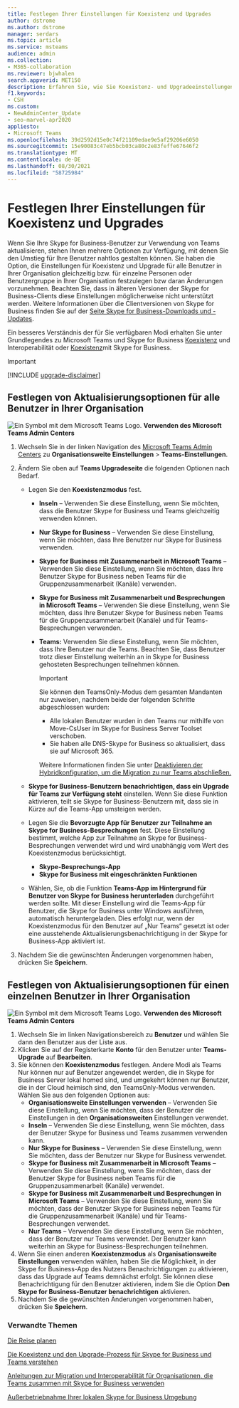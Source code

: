 ```yaml
---
title: Festlegen Ihrer Einstellungen für Koexistenz und Upgrades
author: dstrome
ms.author: dstrome
manager: serdars
ms.topic: article
ms.service: msteams
audience: admin
ms.collection:
- M365-collaboration
ms.reviewer: bjwhalen
search.appverid: MET150
description: Erfahren Sie, wie Sie Koexistenz- und Upgradeeinstellungen für alle Benutzer in Ihrer Organisation gleichzeitig oder für eine einzelne Gruppe von Benutzern in Ihrer Organisation festlegen.
f1.keywords:
- CSH
ms.custom:
- NewAdminCenter_Update
- seo-marvel-apr2020
appliesto:
- Microsoft Teams
ms.openlocfilehash: 39d2592d15e0c74f21109edae9e5af29206e6050
ms.sourcegitcommit: 15e90083c47eb5bcb03ca80c2e83feffe67646f2
ms.translationtype: MT
ms.contentlocale: de-DE
ms.lasthandoff: 08/30/2021
ms.locfileid: "58725984"
---
```

# <a name="set-your-coexistence-and-upgrade-settings"></a>Festlegen Ihrer Einstellungen für Koexistenz und Upgrades


Wenn Sie Ihre Skype for Business-Benutzer zur Verwendung von Teams aktualisieren, stehen Ihnen mehrere Optionen zur Verfügung, mit denen Sie den Umstieg für Ihre Benutzer nahtlos gestalten können. Sie haben die Option, die Einstellungen für Koexistenz und Upgrade für alle Benutzer in Ihrer Organisation gleichzeitig bzw. für einzelne Personen oder Benutzergruppe in Ihrer Organisation festzulegen bzw daran Änderungen vorzunehmen. Beachten Sie, dass in älteren Versionen der Skype for Business-Clients diese Einstellungen möglicherweise nicht unterstützt werden. Weitere Informationen über die Clientversionen von Skype for Business finden Sie auf der [Seite Skype for Business-Downloads und -Updates](/skypeforbusiness/software-updates). 

Ein besseres Verständnis der für Sie verfügbaren Modi erhalten Sie unter Grundlegendes zu Microsoft Teams und Skype for Business [Koexistenz](teams-and-skypeforbusiness-coexistence-and-interoperability.md) und Interoperabilität oder [Koexistenz](coexistence-chat-calls-presence.md)mit Skype for Business.  

> [!IMPORTANT]
> [!INCLUDE [upgrade-disclaimer](includes/upgrade-disclaimer.md)]


## <a name="set-upgrade-options-for-all-users-in-your-organization"></a>Festlegen von Aktualisierungsoptionen für alle Benutzer in Ihrer Organisation

![Ein Symbol mit dem Microsoft Teams Logo.](media/teams-logo-30x30.png) **Verwenden des Microsoft Teams Admin Centers**

1. Wechseln Sie in der linken Navigation des [Microsoft Teams Admin Centers](https://admin.teams.microsoft.com/) zu **Organisationsweite Einstellungen** > **Teams-Einstellungen**. 

2. Ändern Sie oben auf **Teams Upgradeseite** die folgenden Optionen nach Bedarf.

    - Legen Sie den **Koexistenzmodus** fest.
        - **Inseln** – Verwenden Sie diese Einstellung, wenn Sie möchten, dass die Benutzer Skype for Business und Teams gleichzeitig verwenden können.
        - **Nur Skype for Business** – Verwenden Sie diese Einstellung, wenn Sie möchten, dass Ihre Benutzer nur Skype for Business verwenden.
        - **Skype for Business mit Zusammenarbeit in Microsoft Teams** – Verwenden Sie diese Einstellung, wenn Sie möchten, dass Ihre Benutzer Skype for Business neben Teams für die Gruppenzusammenarbeit (Kanäle) verwenden.
        - **Skype for Business mit Zusammenarbeit und Besprechungen in Microsoft Teams** – Verwenden Sie diese Einstellung, wenn Sie möchten, dass Ihre Benutzer Skype for Business neben Teams für die Gruppenzusammenarbeit (Kanäle) und für Teams-Besprechungen verwenden.
        - **Teams:** Verwenden Sie diese Einstellung, wenn Sie möchten, dass Ihre Benutzer nur die Teams. Beachten Sie, dass Benutzer trotz dieser Einstellung weiterhin an in Skype for Business gehosteten Besprechungen teilnehmen können.

          > [!IMPORTANT]
          > Sie können den TeamsOnly-Modus dem gesamten Mandanten nur zuweisen, nachdem beide der folgenden Schritte abgeschlossen wurden:
          >  - Alle lokalen Benutzer wurden in den Teams nur mithilfe von Move-CsUser im Skype for Business Server Toolset verschoben.
          >  - Sie haben alle DNS-Skype for Business so aktualisiert, dass sie auf Microsoft 365. 
          >
          > Weitere Informationen finden Sie unter [Deaktivieren der Hybridkonfiguration, um die Migration zu nur Teams abschließen.](/skypeforbusiness/hybrid/cloud-consolidation-disabling-hybrid)
        
    - **Skype for Business-Benutzern benachrichtigen, dass ein Upgrade für Teams zur Verfügung steht** einstellen. Wenn Sie diese Funktion aktivieren, teilt sie Skype for Business-Benutzern mit, dass sie in Kürze auf die Teams-App umsteigen werden.

    - Legen Sie die **Bevorzugte App für Benutzer zur Teilnahme an Skype for Business-Besprechungen** fest. Diese Einstellung bestimmt, welche App zur Teilnahme an Skype for Business-Besprechungen verwendet wird und wird unabhängig vom Wert des Koexistenzmodus berücksichtigt.
      - **Skype-Besprechungs-App**
      - **Skype for Business mit eingeschränkten Funktionen**

    - Wählen, Sie, ob die Funktion **Teams-App im Hintergrund für Benutzer von Skype for Business herunterladen** durchgeführt werden sollte.  Mit dieser Einstellung wird die Teams-App für Benutzer, die Skype for Business unter Windows ausführen, automatisch heruntergeladen. Dies erfolgt nur, wenn der Koexistenzmodus für den Benutzer auf „Nur Teams“ gesetzt ist oder eine ausstehende Aktualisierungsbenachrichtigung in der Skype for Business-App aktiviert ist.

3. Nachdem Sie die gewünschten Änderungen vorgenommen haben, drücken Sie **Speichern**.

## <a name="set-upgrade-options-for-a-single-user-in-your-organization"></a>Festlegen von Aktualisierungsoptionen für einen einzelnen Benutzer in Ihrer Organisation

![Ein Symbol mit dem Microsoft Teams Logo.](media/teams-logo-30x30.png) **Verwenden des Microsoft Teams Admin Centers**

1. Wechseln Sie im linken Navigationsbereich zu **Benutzer** und wählen Sie dann den Benutzer aus der Liste aus. 
2. Klicken Sie auf der Registerkarte **Konto** für den Benutzer unter **Teams-Upgrade** auf **Bearbeiten**.
3. Sie können den **Koexistenzmodus** festlegen. Andere Modi als Teams Nur können nur auf Benutzer angewendet werden, die in Skype for Business Server lokal homed sind, und umgekehrt können nur Benutzer, die in der Cloud heimisch sind, den TeamsOnly-Modus verwenden.  Wählen Sie aus den folgenden Optionen aus:
     - **Organisationsweite Einstellungen verwenden** – Verwenden Sie diese Einstellung, wenn Sie möchten, dass der Benutzer die Einstellungen in den **Organisationsweiten** Einstellungen verwendet. 
     - **Inseln** – Verwenden Sie diese Einstellung, wenn Sie möchten, dass der Benutzer Skype for Business und Teams zusammen verwenden kann. 
     - **Nur Skype for Business** – Verwenden Sie diese Einstellung, wenn Sie möchten, dass der Benutzer nur Skype for Business verwendet.
     - **Skype for Business mit Zusammenarbeit in Microsoft Teams** – Verwenden Sie diese Einstellung, wenn Sie möchten, dass der Benutzer Skype for Business neben Teams für die Gruppenzusammenarbeit (Kanäle) verwendet.
      - **Skype for Business mit Zusammenarbeit und Besprechungen in Microsoft Teams** – Verwenden Sie diese Einstellung, wenn Sie möchten, dass der Benutzer Skype for Business neben Teams für die Gruppenzusammenarbeit (Kanäle) und für Teams-Besprechungen verwendet.
     - **Nur Teams** – Verwenden Sie diese Einstellung, wenn Sie möchten, dass der Benutzer nur Teams verwendet. Der Benutzer kann weiterhin an Skype for Business-Besprechungen teilnehmen.
4. Wenn Sie einen anderen **Koexistenzmodus** als **Organisationsweite Einstellungen** verwenden wählen, haben Sie die Möglichkeit, in der Skype for Business-App des Nutzers Benachrichtigungen zu aktivieren, dass das Upgrade auf Teams demnächst erfolgt. Sie können diese Benachrichtigung für den Benutzer aktivieren, indem Sie die Option **Den Skype for Business-Benutzer benachrichtigen** aktivieren.
5. Nachdem Sie die gewünschten Änderungen vorgenommen haben, drücken Sie **Speichern**.

### <a name="related-topics"></a>Verwandte Themen
[Die Reise planen](upgrade-plan-journey.md)

[Die Koexistenz und den Upgrade-Prozess für Skype for Business und Teams verstehen](upgrade-and-coexistence-of-skypeforbusiness-and-teams.md)

[Anleitungen zur Migration und Interoperabilität für Organisationen, die Teams zusammen mit Skype for Business verwenden](migration-interop-guidance-for-teams-with-skype.md)

[Außerbetriebnahme Ihrer lokalen Skype for Business Umgebung](/skypeforbusiness/hybrid/decommission-on-prem-overview)
